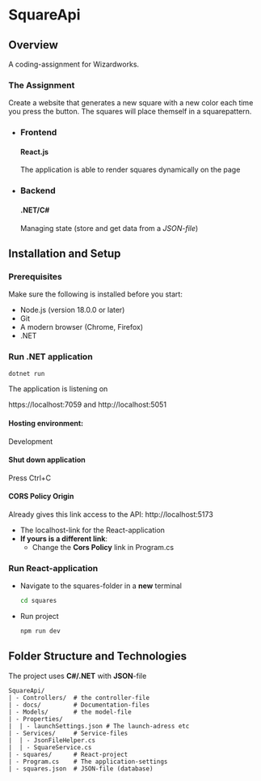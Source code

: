 # SquareApi

## Overview

A coding-assignment for Wizardworks.

### The Assignment

Create a website that generates a new square with a new color each time you press the button. The squares will place themself in a squarepattern.

- ### Frontend
  #### React.js
  The application is able to render squares dynamically on the page
- ### Backend
  #### .NET/C#
  Managing state (store and get data from a _JSON-file_)

## Installation and Setup

### Prerequisites

Make sure the following is installed before you start:

- Node.js (version 18.0.0 or later)
- Git
- A modern browser (Chrome, Firefox)
- .NET

### Run .NET application

```bash
dotnet run
```

The application is listening on

https://localhost:7059 and http://localhost:5051

#### Hosting environment:

Development

#### Shut down application

Press Ctrl+C

#### CORS Policy Origin

Already gives this link access to the API:
http://localhost:5173

- The localhost-link for the React-application
- **If yours is a different link**:
  - Change the **Cors Policy** link in Program.cs

### Run React-application

- Navigate to the squares-folder in a **new** terminal
  ```bash
  cd squares
  ```
- Run project
  ```bash
  npm run dev
  ```

## Folder Structure and Technologies

The project uses **C#/.NET** with **JSON**-file

```plaintext
SquareApi/
| - Controllers/  # the controller-file
| - docs/         # Documentation-files
| - Models/       # the model-file
| - Properties/
|  | - launchSettings.json # The launch-adress etc
| - Services/     # Service-files
|  | - JsonFileHelper.cs
|  | - SquareService.cs
| - squares/      # React-project
| - Program.cs    # The application-settings
| - squares.json  # JSON-file (database)
```

